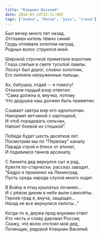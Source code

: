 ```yaml
---
title: "Клешнин Василий"
date: 2014-03-24T15:11:00Z
tags: ["война", "Питер", "русь", "стихи"]
---
```


Был вечер много лет назад.  
Отглажен китель тёмно синий.  
Грудь отливала золотом наград,  
Родных волос струился иней.

Широкой строчкой приметали воротник  
Глаза слепые в свете тусклой лампы.  
Лоскут был дорог, словно золотник,  
Его лилеяли натруженные пальцы.

Ах, бабушка, отдай -- я помогу!  
Отказом гордый взор ответил:  
"Сама должна я, внучка, потому  
Что дедушка наш должен быть приметен:

Сзывает завтра мэр его однополчан.  
Накормит ветчиной с картошкой,  
И чтоб порадовать сельчан,  
Напоит боевой их стошкой".

Победе будет шесть десятков лет.  
Посмотрим мы по "Первому" каналу  
Парада строй и блеск от эполет,  
И подивимся танков арсеналу.

С банкета дед вернулся сыт и рад,  
Кряхтя по-старчески, рассказ заводит.  
"Бедро я променял на Ленинград.  
Пусть средь народа слухов много ходит.

В Войну я птиц крылатых починял...  
И с рёвом диким в небе выли самолёты.  
Героев град я, внуча, защащал...  
Назад не все вернулися пилоты..."

Когда-то я, держа пред внуками ответ  
Кто честь и славу даровал России,  
Скажу, что волю отстоял мой дед,  
Починщик, рядовой Клешнин Василий.




